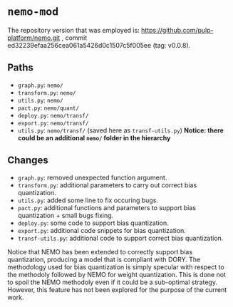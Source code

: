 # `nemo-mod`
The repository version that was employed is:
https://github.com/pulp-platform/nemo.git , commit ed32239efaa256cea061a5426d0c1507c5f005ee (tag: v0.0.8).

## Paths
- `graph.py`: `nemo/`
- `transform.py`: `nemo/`
- `utils.py`: `nemo/`
- `pact.py`: `nemo/quant/`
- `deploy.py`: `nemo/transf/`
- `export.py`: `nemo/transf/`
- `utils.py`: `nemo/transf/` (saved here as `transf-utils.py`)
**Notice: there could be an additional `nemo/` folder in the hierarchy**

## Changes
- `graph.py`: removed unexpected function argument.
- `transform.py`: additional parameters to carry out correct bias quantization.
- `utils.py`: added some line to fix occuring bugs. 
- `pact.py`: additional functions and parameters to support bias quantization + small bugs fixing.
- `deploy.py`: some code to support bias quantization.
- `export.py`: additional code snippets for bias quantization.
- `transf-utils.py`: additional code to support correct bias quantization.

Notice that NEMO has been extended to correctly support bias quantization, producing a model that is compliant with DORY. 
The methodology used for bias quantization is simply specular with respect to the methodoly followed by NEMO for weight quantization.
This is done not to spoil the NEMO methodoly even if it could be a sub-optimal strategy.
However, this feature has not been explored for the purpose of the current work. 
